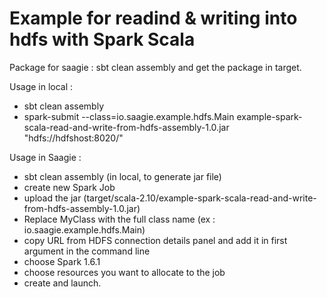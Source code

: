 Example for readind & writing into hdfs with Spark Scala
==================

Package for saagie : sbt clean assembly and get the package in target.

Usage in local :

 - sbt clean assembly
 - spark-submit --class=io.saagie.example.hdfs.Main example-spark-scala-read-and-write-from-hdfs-assembly-1.0.jar "hdfs://hdfshost:8020/"

Usage in Saagie :

 - sbt clean assembly (in local, to generate jar file)
 - create new Spark Job
 - upload the jar (target/scala-2.10/example-spark-scala-read-and-write-from-hdfs-assembly-1.0.jar)
 - Replace MyClass with the full class name (ex : io.saagie.example.hdfs.Main)
 - copy URL from HDFS connection details panel and add it in first argument in the command line
 - choose Spark 1.6.1
 - choose resources you want to allocate to the job
 - create and launch.
